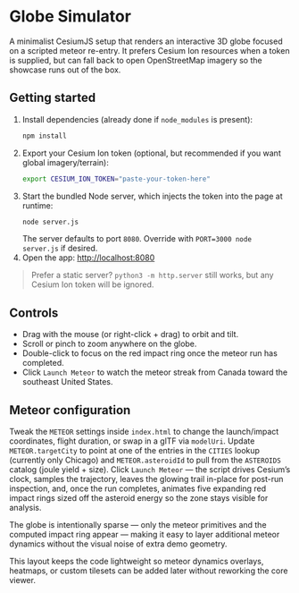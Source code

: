 # Globe Simulator

A minimalist CesiumJS setup that renders an interactive 3D globe focused on a scripted meteor re-entry. It prefers Cesium Ion resources when a token is supplied, but can fall back to open OpenStreetMap imagery so the showcase runs out of the box.

## Getting started

1. Install dependencies (already done if `node_modules` is present):
   ```bash
   npm install
   ```
2. Export your Cesium Ion token (optional, but recommended if you want global imagery/terrain):
   ```bash
   export CESIUM_ION_TOKEN="paste-your-token-here"
   ```
3. Start the bundled Node server, which injects the token into the page at runtime:
   ```bash
   node server.js
   ```
   The server defaults to port `8080`. Override with `PORT=3000 node server.js` if desired.
4. Open the app: <http://localhost:8080>

> Prefer a static server? `python3 -m http.server` still works, but any Cesium Ion token will be ignored.

## Controls

- Drag with the mouse (or right-click + drag) to orbit and tilt.
- Scroll or pinch to zoom anywhere on the globe.
- Double-click to focus on the red impact ring once the meteor run has completed.
- Click `Launch Meteor` to watch the meteor streak from Canada toward the southeast United States.

## Meteor configuration

Tweak the `METEOR` settings inside `index.html` to change the launch/impact coordinates, flight duration, or swap in a glTF via `modelUri`. Update `METEOR.targetCity` to point at one of the entries in the `CITIES` lookup (currently only Chicago) and `METEOR.asteroidId` to pull from the `ASTEROIDS` catalog (joule yield + size). Click `Launch Meteor` — the script drives Cesium’s clock, samples the trajectory, leaves the glowing trail in-place for post-run inspection, and, once the run completes, animates five expanding red impact rings sized off the asteroid energy so the zone stays visible for analysis.

The globe is intentionally sparse — only the meteor primitives and the computed impact ring appear — making it easy to layer additional meteor dynamics without the visual noise of extra demo geometry.

This layout keeps the code lightweight so meteor dynamics overlays, heatmaps, or custom tilesets can be added later without reworking the core viewer.
